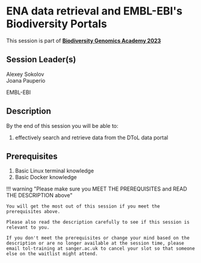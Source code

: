 # ENA data retrieval and EMBL-EBI's Biodiversity Portals

This session is part of [**Biodiversity Genomics Academy 2023**](https://BGA23.org)

## Session Leader(s)

Alexey Sokolov  
Joana Pauperio

EMBL-EBI

## Description

By the end of this session you will be able to:

1. effectively search and retrieve data from the DToL data portal

## Prerequisites

1. Basic Linux terminal knowledge
2. Basic Docker knowledge

!!! warning "Please make sure you MEET THE PREREQUISITES and READ THE DESCRIPTION above"

    You will get the most out of this session if you meet the prerequisites above.

    Please also read the description carefully to see if this session is relevant to you.
    
    If you don't meet the prerequisites or change your mind based on the description or are no longer available at the session time, please email tol-training at sanger.ac.uk to cancel your slot so that someone else on the waitlist might attend.
